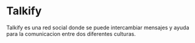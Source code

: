 # Talkify
Talkify es una red social donde se puede intercambiar mensajes y ayuda para la comunicacion entre dos diferentes culturas.